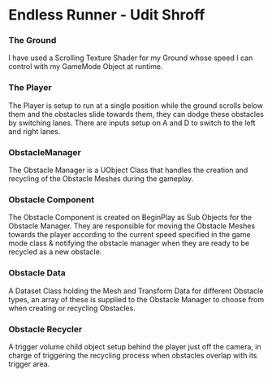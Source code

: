 # Endless Runner - Udit Shroff

### The Ground
I have used a Scrolling Texture Shader for my Ground whose speed I can control with my GameMode Object at runtime.

### The Player
The Player is setup to run at a single position while the ground scrolls below them and the obstacles slide towards them, they can dodge these obstacles by switching lanes. There are inputs setup on A and D to switch to the left and right lanes.

### ObstacleManager
The Obstacle Manager is a UObject Class that handles the creation and recycling of the Obstacle Meshes during the gameplay.

### Obstacle Component
The Obstacle Component is created on BeginPlay as Sub Objects for the Obstacle Manager. They are responsible for moving the Obstacle Meshes towards the player according to the current speed specified in the game mode class & notifying the obstacle manager when they are ready to be recycled as a new obstacle.

### Obstacle Data
A Dataset Class holding the Mesh and Transform Data for different Obstacle types, an array of these is supplied to the Obstacle Manager to choose from when creating or recycling Obstacles.

### Obstacle Recycler
A trigger volume child object setup behind the player just off the camera, in charge of triggering the recycling process when obstacles overlap with its trigger area.
